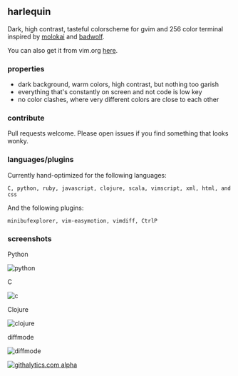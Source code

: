 ## harlequin ##

Dark, high contrast, tasteful colorscheme for gvim and 256 color terminal inspired by [molokai](https://github.com/tomasr/molokai) and [badwolf](https://github.com/sjl/badwolf).

You can also get it from vim.org [here](http://www.vim.org/scripts/script.php?script_id=4195).

### properties ###

- dark background, warm colors, high contrast, but nothing too garish
- everything that's constantly on screen and not code is low key
- no color clashes, where very different colors are close to each other

### contribute ###

Pull requests welcome. Please open issues if you find something that looks wonky.

### languages/plugins ###

Currently hand-optimized for the following languages:

```
C, python, ruby, javascript, clojure, scala, vimscript, xml, html, and css
```

And the following plugins:

```
minibufexplorer, vim-easymotion, vimdiff, CtrlP
```

### screenshots ###

Python

![python](http://i.imgur.com/IX2F1.png)

C

![c](http://i.imgur.com/ODbCD.png)

Clojure

![clojure](http://i.imgur.com/LoUNY.png)

diffmode

![diffmode](http://i.imgur.com/7GlFM.png)

[![githalytics.com alpha](https://cruel-carlota.pagodabox.com/bedf45835c6498be0baae617161f6477 "githalytics.com")](http://githalytics.com/nielsmadan/harlequin)
